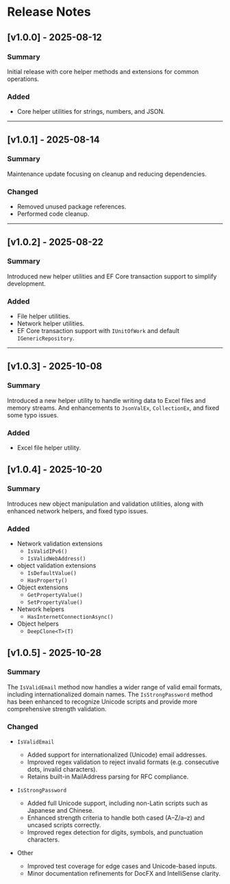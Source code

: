 # Release Notes

## [v1.0.0] - 2025-08-12
### Summary
Initial release with core helper methods and extensions for common operations.

### Added
- Core helper utilities for strings, numbers, and JSON.

---

## [v1.0.1] - 2025-08-14
### Summary
Maintenance update focusing on cleanup and reducing dependencies.

### Changed
- Removed unused package references.
- Performed code cleanup.

---

## [v1.0.2] - 2025-08-22
### Summary
Introduced new helper utilities and EF Core transaction support to simplify development.

### Added
- File helper utilities.
- Network helper utilities.
- EF Core transaction support with `IUnitOfWork` and default `IGenericRepository`.

---

## [v1.0.3] - 2025-10-08
### Summary
Introduced a new helper utility to handle writing data to Excel files and memory streams. And enhancements to `JsonValEx`, `CollectionEx`, and fixed some typo issues.

### Added
- Excel file helper utility.

## [v1.0.4] - 2025-10-20
### Summary
Introduces new object manipulation and validation utilities, along with 
enhanced network helpers, and fixed typo issues.

### Added
- Network validation extensions
    - `IsValidIPv6()`
    - `IsValidWebAddress()`
- object validation extensions
    - `IsDefaultValue()`
    - `HasProperty()`
- Object extensions
    - `GetPropertyValue()`
    - `SetPropertyValue()`
- Network helpers
    - `HasInternetConnectionAsync()`
- Object helpers
    - `DeepClone<T>(T)`

## [v1.0.5] - 2025-10-28
### Summary
The `IsValidEmail` method now handles a wider range of valid email formats, including internationalized domain names.
The `IsStrongPassword` method has been enhanced to recognize Unicode scripts and provide more comprehensive strength validation.

### Changed
- `IsValidEmail`

    - Added support for internationalized (Unicode) email addresses.
    - Improved regex validation to reject invalid formats (e.g. consecutive dots, invalid characters).
    - Retains built-in MailAddress parsing for RFC compliance.

- `IsStrongPassword`

    - Added full Unicode support, including non-Latin scripts such as Japanese and Chinese.
    - Enhanced strength criteria to handle both cased (A–Z/a–z) and uncased scripts correctly.
    - Improved regex detection for digits, symbols, and punctuation characters.

- Other

    - Improved test coverage for edge cases and Unicode-based inputs.
    - Minor documentation refinements for DocFX and IntelliSense clarity.
